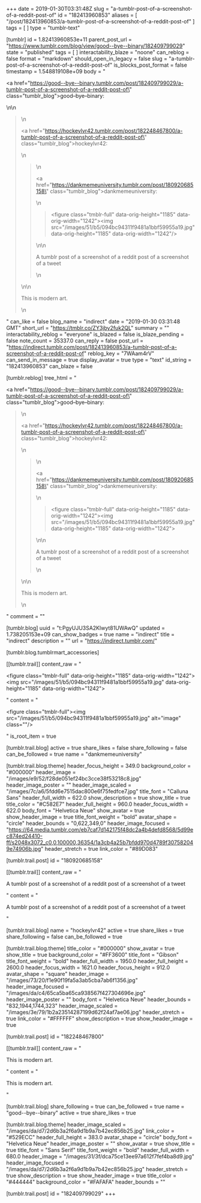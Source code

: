+++
date = 2019-01-30T03:31:48Z
slug = "a-tumblr-post-of-a-screenshot-of-a-reddit-post-of"
id = "182413960853"
aliases = [ "/post/182413960853/a-tumblr-post-of-a-screenshot-of-a-reddit-post-of" ]
tags = [ ]
type = "tumblr-text"

[tumblr]
id = 1.82413960853e+11
parent_post_url = "https://www.tumblr.com/blog/view/good--bye--binary/182409799029"
state = "published"
tags = [ ]
interactability_blaze = "noone"
can_reblog = false
format = "markdown"
should_open_in_legacy = false
slug = "a-tumblr-post-of-a-screenshot-of-a-reddit-post-of"
is_blocks_post_format = false
timestamp = 1.548819108e+09
body = "<p><a href=\"https://good--bye--binary.tumblr.com/post/182409799029/a-tumblr-post-of-a-screenshot-of-a-reddit-post-of\" class=\"tumblr_blog\">good&ndash;bye&ndash;binary</a>:</p>\n\n<blockquote>\n<p><a href=\"https://hockeylvr42.tumblr.com/post/182248467800/a-tumblr-post-of-a-screenshot-of-a-reddit-post-of\" class=\"tumblr_blog\">hockeylvr42</a>:</p>\n<blockquote>\n<p><a href=\"https://dankmemeuniversity.tumblr.com/post/180920685158\" class=\"tumblr_blog\">dankmemeuniversity</a>:</p>\n<blockquote><figure class=\"tmblr-full\" data-orig-height=\"1185\" data-orig-width=\"1242\"><img src=\"/images/51/b5/094bc94311f9481a1bbf59955a19.jpg\" data-orig-height=\"1185\" data-orig-width=\"1242\"/></figure></blockquote>\n\n<p>A tumblr post of a screenshot of a reddit post of a screenshot of a tweet</p>\n</blockquote>\n\n<p>This is modern art.</p>\n</blockquote>"
can_like = false
blog_name = "indirect"
date = "2019-01-30 03:31:48 GMT"
short_url = "https://tmblr.co/ZY3jby2fuk2QL"
summary = ""
interactability_reblog = "everyone"
is_blazed = false
is_blaze_pending = false
note_count = 35337.0
can_reply = false
post_url = "https://indirect.tumblr.com/post/182413960853/a-tumblr-post-of-a-screenshot-of-a-reddit-post-of"
reblog_key = "7WAam4rV"
can_send_in_message = true
display_avatar = true
type = "text"
id_string = "182413960853"
can_blaze = false

[tumblr.reblog]
tree_html = "<p><a href=\"https://good--bye--binary.tumblr.com/post/182409799029/a-tumblr-post-of-a-screenshot-of-a-reddit-post-of\" class=\"tumblr_blog\">good–bye–binary</a>:</p><blockquote>\n<p><a href=\"https://hockeylvr42.tumblr.com/post/182248467800/a-tumblr-post-of-a-screenshot-of-a-reddit-post-of\" class=\"tumblr_blog\">hockeylvr42</a>:</p>\n<blockquote>\n<p><a href=\"https://dankmemeuniversity.tumblr.com/post/180920685158\" class=\"tumblr_blog\">dankmemeuniversity</a>:</p>\n<blockquote><figure class=\"tmblr-full\" data-orig-height=\"1185\" data-orig-width=\"1242\"><img src=\"/images/51/b5/094bc94311f9481a1bbf59955a19.jpg\" data-orig-height=\"1185\" data-orig-width=\"1242\"></figure></blockquote>\n\n<p>A tumblr post of a screenshot of a reddit post of a screenshot of a tweet</p>\n</blockquote>\n\n<p>This is modern art.</p>\n</blockquote>"
comment = ""

[tumblr.blog]
uuid = "t:PgyUJU3SA2Klwyt81UWAwQ"
updated = 1.738205153e+09
can_show_badges = true
name = "indirect"
title = "indirect"
description = ""
url = "https://indirect.tumblr.com/"

[tumblr.blog.tumblrmart_accessories]

[[tumblr.trail]]
content_raw = "<p><figure class=\"tmblr-full\" data-orig-height=\"1185\" data-orig-width=\"1242\"><img src=\"/images/51/b5/094bc94311f9481a1bbf59955a19.jpg\" data-orig-height=\"1185\" data-orig-width=\"1242\"></figure></p>"
content = "<p><figure class=\"tmblr-full\"><img src=\"/images/51/b5/094bc94311f9481a1bbf59955a19.jpg\" alt=\"image\" class=\"\"/></figure></p>"
is_root_item = true

[tumblr.trail.blog]
active = true
share_likes = false
share_following = false
can_be_followed = true
name = "dankmemeuniversity"

[tumblr.trail.blog.theme]
header_focus_height = 349.0
background_color = "#000000"
header_image = "/images/e9/52/f28de051ef24bc3cce38f53218c8.jpg"
header_image_poster = ""
header_image_scaled = "/images/7c/a6/5fdd6e7515dac800e6f75fedfce7.jpg"
title_font = "Calluna Sans"
header_full_width = 622.0
show_description = true
show_title = true
title_color = "#C582E7"
header_full_height = 960.0
header_focus_width = 622.0
body_font = "Helvetica Neue"
show_avatar = true
show_header_image = true
title_font_weight = "bold"
avatar_shape = "circle"
header_bounds = "0,622,349,0"
header_image_focused = "https://64.media.tumblr.com/eb7caf7d142175f48dc2a4b4defd8568/5d99ec874ed24410-ff/s2048x3072_c0,0,100000,36354/1a3cb4a25b7bfdd970d4789f307582049e74906b.jpg"
header_stretch = true
link_color = "#89D083"

[tumblr.trail.post]
id = "180920685158"

[[tumblr.trail]]
content_raw = "<p>A tumblr post of a screenshot of a reddit post of a screenshot of a tweet</p>"
content = "<p>A tumblr post of a screenshot of a reddit post of a screenshot of a tweet</p>"

[tumblr.trail.blog]
name = "hockeylvr42"
active = true
share_likes = true
share_following = false
can_be_followed = true

[tumblr.trail.blog.theme]
title_color = "#000000"
show_avatar = true
show_title = true
background_color = "#FF3600"
title_font = "Gibson"
title_font_weight = "bold"
header_full_width = 1950.0
header_full_height = 2600.0
header_focus_width = 1621.0
header_focus_height = 912.0
avatar_shape = "square"
header_image = "/images/73/20/f1e90f19fa5a3ab5cba7ab6f1356.jpg"
header_image_focused = "/images/da/c4/65ca5ba65ca938567f427304696e.jpg"
header_image_poster = ""
body_font = "Helvetica Neue"
header_bounds = "832,1944,1744,323"
header_image_scaled = "/images/3e/79/1b2a23514287199d62f24af7ae06.jpg"
header_stretch = true
link_color = "#FFFFFF"
show_description = true
show_header_image = true

[tumblr.trail.post]
id = "182248467800"

[[tumblr.trail]]
content_raw = "<p>This is modern art.</p>"
content = "<p>This is modern art.</p>"

[tumblr.trail.blog]
share_following = true
can_be_followed = true
name = "good--bye--binary"
active = true
share_likes = true

[tumblr.trail.blog.theme]
header_image_scaled = "/images/da/d7/2d6b3a2f6a9d1b9a7b42ec856b25.jpg"
link_color = "#529ECC"
header_full_height = 383.0
avatar_shape = "circle"
body_font = "Helvetica Neue"
header_image_poster = ""
show_avatar = true
show_title = true
title_font = "Sans Serif"
title_font_weight = "bold"
header_full_width = 680.0
header_image = "/images/31/3f/dca75ce13ee97a612f7fef4ba8d9.jpg"
header_image_focused = "/images/da/d7/2d6b3a2f6a9d1b9a7b42ec856b25.jpg"
header_stretch = true
show_description = true
show_header_image = true
title_color = "#444444"
background_color = "#FAFAFA"
header_bounds = ""

[tumblr.trail.post]
id = "182409799029"
+++
